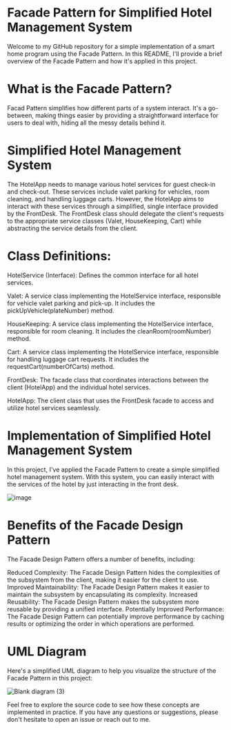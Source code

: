 # Facade Pattern for Simplified Hotel Management System
Welcome to my GitHub repository for a simple implementation of a smart home program using the Facade Pattern. In this README, I'll provide a brief overview of the Facade Pattern and how it's applied in this project.

# What is the Facade Pattern?
Facad Pattern simplifies how different parts of a system interact. It's a go-between, making things easier by providing a straightforward interface for users to deal with, hiding all the messy details behind it.

# Simplified Hotel Management System

The HotelApp needs to manage various hotel services for guest check-in and check-out. These services include valet parking for vehicles, room cleaning, and handling luggage carts. However, the HotelApp aims to interact with these services through a simplified, single interface provided by the FrontDesk. The FrontDesk class should delegate the client's requests to the appropriate service classes (Valet, HouseKeeping, Cart) while abstracting the service details from the client.

# Class Definitions:
HotelService (Interface): Defines the common interface for all hotel services.

Valet: A service class implementing the HotelService interface, responsible for vehicle valet parking and pick-up. It includes the pickUpVehicle(plateNumber) method.

HouseKeeping: A service class implementing the HotelService interface, responsible for room cleaning. It includes the cleanRoom(roomNumber) method.

Cart: A service class implementing the HotelService interface, responsible for handling luggage cart requests. It includes the requestCart(numberOfCarts) method.

FrontDesk: The facade class that coordinates interactions between the client (HotelApp) and the individual hotel services.

HotelApp: The client class that uses the FrontDesk facade to access and utilize hotel services seamlessly.

# Implementation of Simplified Hotel Management System
In this project, I've applied the Facade Pattern to create a simple simplified hotel management system. With this system, you can easily interact with the services of the hotel by just interacting in the front desk.

![image](https://github.com/davidkingroderos/design-patterns/assets/75028710/4686f5aa-3dcd-45c7-abb9-8b167ee1cc0b)

# Benefits of the Facade Design Pattern

The Facade Design Pattern offers a number of benefits, including:

Reduced Complexity: The Facade Design Pattern hides the complexities of the subsystem from the client, making it easier for the client to use.
Improved Maintainability: The Facade Design Pattern makes it easier to maintain the subsystem by encapsulating its complexity.
Increased Reusability: The Facade Design Pattern makes the subsystem more reusable by providing a unified interface.
Potentially Improved Performance: The Facade Design Pattern can potentially improve performance by caching results or optimizing the order in which operations are performed.

# UML Diagram
Here's a simplified UML diagram to help you visualize the structure of the Facade Pattern in this project:

![Blank diagram (3)](https://github.com/davidkingroderos/design-patterns/assets/75028710/e539685b-5be8-4773-bb8a-c6d61060bbad)

Feel free to explore the source code to see how these concepts are implemented in practice. If you have any questions or suggestions, please don't hesitate to open an issue or reach out to me.
